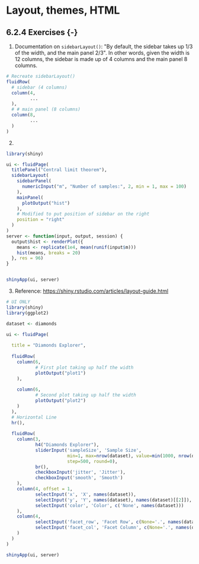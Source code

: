 # Layout, themes, HTML



## 6.2.4 Exercises {-}

1. Documentation on `sidebarLayout()`: "By default, the sidebar takes up 1/3 of the width, and the main panel 2/3". In other words, given the width is 12 columns, the sidebar is made up of 4 columns and the main panel 8 columns. 


```r
# Recreate sidebarLayout()
fluidRow(
  # sidebar (4 columns)
  column(4, 
         ...
  ),
  # # main panel (8 columns)
  column(8, 
         ...
  )
)
```



2. 

```r
library(shiny)

ui <- fluidPage(
  titlePanel("Central limit theorem"),
  sidebarLayout(
    sidebarPanel(
      numericInput("m", "Number of samples:", 2, min = 1, max = 100)
    ),
    mainPanel(
      plotOutput("hist")
    ),
    # Modified to put position of sidebar on the right
    position = "right"
  )
)
server <- function(input, output, session) {
  output$hist <- renderPlot({
    means <- replicate(1e4, mean(runif(input$m)))
    hist(means, breaks = 20)
  }, res = 96)
}


shinyApp(ui, server)
```



3.  Reference: https://shiny.rstudio.com/articles/layout-guide.html

```r
# UI ONLY
library(shiny)
library(ggplot2)

dataset <- diamonds

ui <- fluidPage(
  
  title = "Diamonds Explorer",
  
  fluidRow(
    column(6,
           # First plot taking up half the width
           plotOutput("plot1")
    ),
    
    column(6,
           # Second plot taking up half the width
           plotOutput("plot2")
    )
  ),
  # Horizontal Line
  hr(),
  
  fluidRow(
    column(3,
           h4("Diamonds Explorer"),
           sliderInput('sampleSize', 'Sample Size', 
                       min=1, max=nrow(dataset), value=min(1000, nrow(dataset)), 
                       step=500, round=0),
           br(),
           checkboxInput('jitter', 'Jitter'),
           checkboxInput('smooth', 'Smooth')
    ),
    column(4, offset = 1,
           selectInput('x', 'X', names(dataset)),
           selectInput('y', 'Y', names(dataset), names(dataset)[[2]]),
           selectInput('color', 'Color', c('None', names(dataset)))
    ),
    column(4,
           selectInput('facet_row', 'Facet Row', c(None='.', names(dataset))),
           selectInput('facet_col', 'Facet Column', c(None='.', names(dataset)))
    )
  )
)

shinyApp(ui, server)
```



